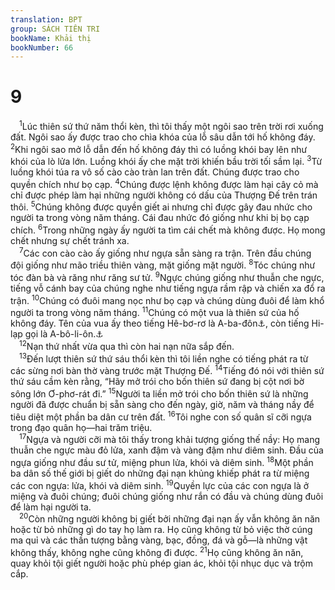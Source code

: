 ```yaml
---
translation: BPT
group: SÁCH TIÊN TRI
bookName: Khải thị 
bookNumber: 66
---
```


<div class="title"><h1>9</h1></div>
<span class="verse kh_9_1"> <sup>1</sup>Lúc thiên sứ thứ năm thổi kèn, thì tôi thấy một ngôi sao trên trời rơi xuống đất. Ngôi sao ấy được trao cho chìa khóa của lỗ sâu dẫn tới hố không đáy.</span>
<span class="verse kh_9_2"><sup>2</sup>Khi ngôi sao mở lỗ dẫn đến hố không đáy thì có luồng khói bay lên như khói của lò lửa lớn. Luồng khói ấy che mặt trời khiến bầu trời tối sầm lại.</span>
<span class="verse kh_9_3"><sup>3</sup>Từ luồng khói túa ra vô số cào cào tràn lan trên đất. Chúng được trao cho quyền chích như bọ cạp.</span>
<span class="verse kh_9_4"><sup>4</sup>Chúng được lệnh không được làm hại cây cỏ mà chỉ được phép làm hại những người không có dấu của Thượng Đế trên trán thôi.</span>
<span class="verse kh_9_5"><sup>5</sup>Chúng không được quyền giết ai nhưng chỉ được gây đau nhức cho người ta trong vòng năm tháng. Cái đau nhức đó giống như khi bị bọ cạp chích.</span>
<span class="verse kh_9_6"><sup>6</sup>Trong những ngày ấy người ta tìm cái chết mà không được. Họ mong chết nhưng sự chết tránh xa.<br/></span>
<span class="verse kh_9_7"> <sup>7</sup>Các con cào cào ấy giống như ngựa sẵn sàng ra trận. Trên đầu chúng đội giống như mão triều thiên vàng, mặt giống mặt người.</span>
<span class="verse kh_9_8"><sup>8</sup>Tóc chúng như tóc đàn bà và răng như răng sư tử.</span>
<span class="verse kh_9_9"><sup>9</sup>Ngực chúng giống như thuẫn che ngực, tiếng vỗ cánh bay của chúng nghe như tiếng ngựa rầm rập và chiến xa đổ ra trận.</span>
<span class="verse kh_9_10"><sup>10</sup>Chúng có đuôi mang nọc như bọ cạp và chúng dùng đuôi để làm khổ người ta trong vòng năm tháng.</span>
<span class="verse kh_9_11"><sup>11</sup>Chúng có một vua là thiên sứ của hố không đáy. Tên của vua ấy theo tiếng Hê-bơ-rơ là A-ba-đôn<a data-toggle="tooltip" data-placement="bottom" title="Trong tiếng Hê-bơ-rơ từ ngữ nầy có nghĩa là “sự chết” hay “sự hủy phá.” Xem Gióp 26:6 và Thi 88:11.">⚓</a>, còn tiếng Hi-lạp gọi là A-bô-li-ôn.<a data-toggle="tooltip" data-placement="bottom" title="Từ ngữ nầy có nghĩa là “Kẻ hủy diệt.”">⚓</a><br/></span>
<span class="verse kh_9_12"> <sup>12</sup>Nạn thứ nhất vừa qua thì còn hai nạn nữa sắp đến.<br/></span>
<span class="verse kh_9_13"> <sup>13</sup>Đến lượt thiên sứ thứ sáu thổi kèn thì tôi liền nghe có tiếng phát ra từ các sừng nơi bàn thờ vàng trước mặt Thượng Đế.</span>
<span class="verse kh_9_14"><sup>14</sup>Tiếng đó nói với thiên sứ thứ sáu cầm kèn rằng, “Hãy mở trói cho bốn thiên sứ đang bị cột nơi bờ sông lớn Ơ-phơ-rát đi.”</span>
<span class="verse kh_9_15"><sup>15</sup>Người ta liền mở trói cho bốn thiên sứ là những người đã được chuẩn bị sẵn sàng cho đến ngày, giờ, năm và tháng nầy để tiêu diệt một phần ba dân cư trên đất.</span>
<span class="verse kh_9_16"><sup>16</sup>Tôi nghe con số quân sĩ cỡi ngựa trong đạo quân họ—hai trăm triệu.<br/></span>
<span class="verse kh_9_17"> <sup>17</sup>Ngựa và người cỡi mà tôi thấy trong khải tượng giống thế nầy: Họ mang thuẫn che ngực màu đỏ lửa, xanh đậm và vàng đậm như diêm sinh. Đầu của ngựa giống như đầu sư tử, miệng phun lửa, khói và diêm sinh.</span>
<span class="verse kh_9_18"><sup>18</sup>Một phần ba dân số thế giới bị giết do những đại nạn khủng khiếp phát ra từ miệng các con ngựa: lửa, khói và diêm sinh.</span>
<span class="verse kh_9_19"><sup>19</sup>Quyền lực của các con ngựa là ở miệng và đuôi chúng; đuôi chúng giống như rắn có đầu và chúng dùng đuôi để làm hại người ta.<br/></span>
<span class="verse kh_9_20"> <sup>20</sup>Còn những người không bị giết bởi những đại nạn ấy vẫn không ăn năn hoặc từ bỏ những gì do tay họ làm ra. Họ cũng không từ bỏ việc thờ cúng ma quỉ và các thần tượng bằng vàng, bạc, đồng, đá và gỗ—là những vật không thấy, không nghe cũng không đi được.</span>
<span class="verse kh_9_21"><sup>21</sup>Họ cũng không ăn năn, quay khỏi tội giết người hoặc phù phép gian ác, khỏi tội nhục dục và trộm cắp.<br/></span>
